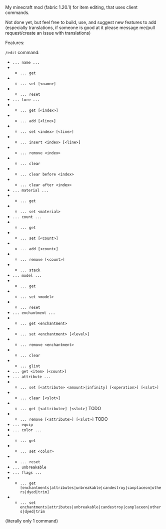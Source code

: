 My minecraft mod (fabric 1.20.1) for item editing, that uses client commands.

Not done yet, but feel free to build, use, and suggest new features to add (especially translations, if someone is good at it please message me/pull request/create an issue with translations)

Features:

`/edit` command:
- `... name ...`
- - `... get`
- - `... set [<name>]`
- - `... reset`
- `... lore ...`
- - `... get [<index>]`
- - `... add [<line>]`
- - `... set <index> [<line>]`
- - `... insert <index> [<line>]`
- - `... remove <index>`
- - `... clear`
- - `... clear before <index>`
- - `... clear after <index>`
- `... material ...`
- - `... get`
- - `... set <material>`
- `... count ...`
- - `... get`
- - `... set [<count>]`
- - `... add [<count>]`
- - `... remove [<count>]`
- - `... stack`
- `... model ...`
- - `... get`
- - `... set <model>`
- - `... reset`
- `... enchantment ...`
- - `... get <enchantment>`
- - `... set <enchantment> [<level>]`
- - `... remove <enchantment>`
- - `... clear`
- - `... glint`
- `... get <item> [<count>]`
- `... attribute ...`
- - `... set [<attribute> <amount>|infinity] [<operation>] [<slot>]`
- - `... clear [<slot>]`
- - `... get [<attribute>] [<slot>]` TODO
- - `... remove [<attribute>] [<slot>]` TODO
- `... equip`
- `... color ...`
- - `... get`
- - `... set <color>`
- - `... reset`
- `... unbreakable`
- `... flags ...`
- - `... get [enchantments|attributes|unbreakable|candestroy|canplaceon|others|dyed|trim]`
- - `... set enchantments|attributes|unbreakable|candestroy|canplaceon|others|dyed|trim`

(literally only 1 command)